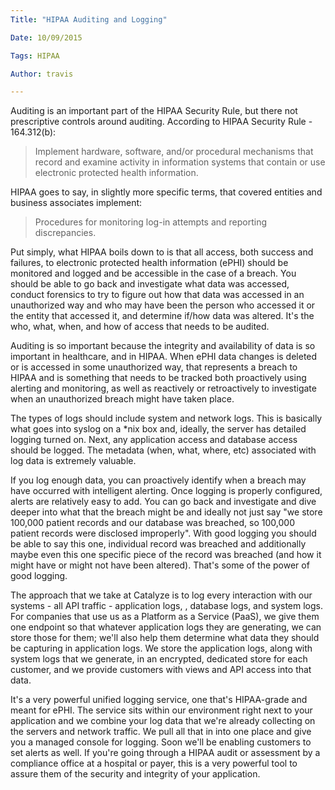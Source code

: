 ```yaml
---
Title: "HIPAA Auditing and Logging"

Date: 10/09/2015

Tags: HIPAA

Author: travis

---
```

Auditing is an important part of the HIPAA Security Rule, but there not prescriptive controls around auditing. According to HIPAA Security Rule - 164.312(b):

> Implement hardware, software, and/or procedural mechanisms that record and examine activity in information systems that contain or use electronic protected health information.

HIPAA goes to say, in slightly more specific terms, that covered entities and business associates implement:

> Procedures for monitoring log-in attempts and reporting discrepancies.

Put simply, what HIPAA boils down to is that all access, both success and failures, to electronic protected health information (ePHI) should be monitored and logged and be accessible in the case of a breach. You should be able to go back and investigate what data was accessed, conduct forensics to try to figure out how that data was accessed in an unauthorized way and who may have been the person who accessed it or the entity that accessed it, and determine if/how data was altered. It's the who, what, when, and how of access that needs to be audited.

Auditing is so important because the integrity and availability of data is so important in healthcare, and in HIPAA. When ePHI data changes is deleted or is accessed in some unauthorized way, that represents a breach to HIPAA and is something that needs to be tracked both proactively using alerting and monitoring, as well as reactively or retroactively to investigate when an unauthorized breach might have taken place.

The types of logs should include system and network logs. This is basically what goes into syslog on a *nix box and, ideally, the server has detailed logging turned on. Next, any  application access and database access should be logged. The metadata (when, what, where, etc) associated with log data is extremely valuable.

If you log enough data, you can proactively identify when a breach may have occurred with intelligent alerting. Once logging is properly configured, alerts are relatively easy to add. You can go back and investigate and dive deeper into what that the breach might be and ideally not just say "we store 100,000 patient records and our database was breached, so 100,000 patient records were disclosed improperly". With good logging you should be able to say this one, individual record was breached and additionally maybe even this one specific piece of the record was breached (and how it might have or might not have been altered). That's some of the power of good logging.

The approach that we take at Catalyze is to log every interaction with our systems - all API traffic - application logs, , database logs, and system logs. For companies that use us as a Platform as a Service (PaaS), we give them one endpoint so that whatever application logs they are generating, we can store those for them; we'll also help them determine what data they should be capturing in application logs. We store the application logs, along with system logs that we generate, in an encrypted, dedicated store for each customer, and we provide customers with views and API access into that data.

It's a very powerful unified logging service, one that's HIPAA-grade and meant for ePHI. The service sits within our environment right next to your application and we  combine your log data that we're already collecting on the servers and network traffic. We pull all that in into one place and give you a managed console for logging. Soon we'll be enabling customers to set alerts as well. If you're going through a HIPAA audit or assessment by a compliance office at a hospital or payer, this is a very powerful tool to assure them of the security and integrity of your application.
